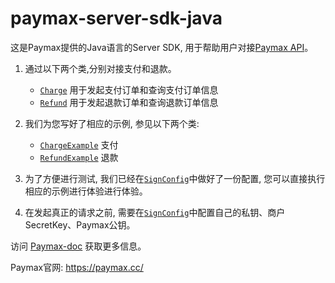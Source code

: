 # paymax-server-sdk-java

这是Paymax提供的Java语言的Server SDK, 用于帮助用户对接[Paymax API](https://github.com/paymax/paymax-doc/blob/master/API%E6%96%87%E6%A1%A3.md)。

1. 通过以下两个类,分别对接支付和退款。

	* [`Charge`](src/main/java/com/paymax/model/Charge.java)   用于发起支付订单和查询支付订单信息
	* [`Refund`](src/main/java/com/paymax/model/Refund.java)  用于发起退款订单和查询退款订单信息

2. 我们为您写好了相应的示例, 参见以下两个类:

	* [`ChargeExample`](src/main/java/com/paymax/example/ChargeExample.java) 支付
	* [`RefundExample`](src/main/java/com/paymax/example/RefundExample.java) 退款


3. 为了方便进行测试, 我们已经在[`SignConfig`](src/main/java/com/paymax/config/SignConfig.java)中做好了一份配置, 您可以直接执行相应的示例进行体验进行体验。

4. 在发起真正的请求之前, 需要在[`SignConfig`](src/main/java/com/paymax/config/SignConfig.java)中配置自己的私钥、商户SecretKey、Paymax公钥。




访问 [Paymax-doc](http://paymax.github.io/paymax-doc/) 获取更多信息。

Paymax官网: https://paymax.cc/

